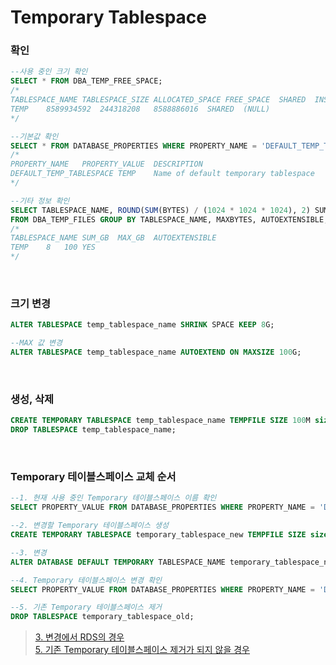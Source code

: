 Temporary Tablespace
===

### 확인
```sql
--사용 중인 크기 확인
SELECT * FROM DBA_TEMP_FREE_SPACE;
/*
TABLESPACE_NAME	TABLESPACE_SIZE	ALLOCATED_SPACE	FREE_SPACE	SHARED	INST_ID
TEMP	8589934592	244318208	8588886016	SHARED	​(NULL)​
*/

--기본값 확인
SELECT * FROM DATABASE_PROPERTIES WHERE PROPERTY_NAME = 'DEFAULT_TEMP_TABLESPACE';
/*
PROPERTY_NAME	PROPERTY_VALUE	DESCRIPTION
DEFAULT_TEMP_TABLESPACE	TEMP	Name of default temporary tablespace
*/

--기타 정보 확인
SELECT TABLESPACE_NAME, ROUND(SUM(BYTES) / (1024 * 1024 * 1024), 2) SUM_GB, ROUND(MAXBYTES / (1024 * 1024 * 1024), 2) MAX_GB, AUTOEXTENSIBLE
FROM DBA_TEMP_FILES GROUP BY TABLESPACE_NAME, MAXBYTES, AUTOEXTENSIBLE;
/*
TABLESPACE_NAME	SUM_GB	MAX_GB	AUTOEXTENSIBLE
TEMP	8	100	YES
*/
```

<br>

### 크기 변경
```sql
ALTER TABLESPACE temp_tablespace_name SHRINK SPACE KEEP 8G;

--MAX 값 변경
ALTER TABLESPACE temp_tablespace_name AUTOEXTEND ON MAXSIZE 100G;
```

<br>

### 생성, 삭제
```sql
CREATE TEMPORARY TABLESPACE temp_tablespace_name TEMPFILE SIZE 100M size;
DROP TABLESPACE temp_tablespace_name;
```

<br>

### Temporary 테이블스페이스 교체 순서
```sql
--1. 현재 사용 중인 Temporary 테이블스페이스 이름 확인
SELECT PROPERTY_VALUE FROM DATABASE_PROPERTIES WHERE PROPERTY_NAME = 'DEFAULT_TEMP_TABLESPACE';

--2. 변경할 Temporary 테이블스페이스 생성
CREATE TEMPORARY TABLESPACE temporary_tablespace_new TEMPFILE SIZE size;

--3. 변경
ALTER DATABASE DEFAULT TEMPORARY TABLESPACE_NAME temporary_tablespace_new;

--4. Temporary 테이블스페이스 변경 확인
SELECT PROPERTY_VALUE FROM DATABASE_PROPERTIES WHERE PROPERTY_NAME = 'DEFAULT_TEMP_TABLESPACE';

--5. 기존 Temporary 테이블스페이스 제거
DROP TABLESPACE temporary_tablespace_old;
```
>[3. 변경에서 RDS의 경우](../../aws/rds/oracle/temporary-tablespace/README.md)<br>
[5. 기존 Temporary 테이블스페이스 제거가 되지 않을 경우](../error/60100.md)

<br>
